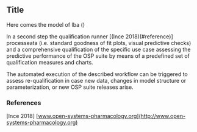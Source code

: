 ## Title

Here comes the model of Iba ()


In a second step the qualification runner [(Ince 2018)(#reference)] processeata (i.e. standard goodness of fit plots, visual predictive checks) and a comprehensive qualification of the specific use case assessing the predictive performance of the OSP suite by means of a predefined set of qualification measures and charts. 

The automated execution of the described workflow can be triggered to assess re-qualification in case new data, changes in model structure or parameterization, or new OSP suite releases arise.







































































### References

[Ince 2018] [www.open-systems-pharmacology.org](http://www.open-systems-pharmacology.org)

